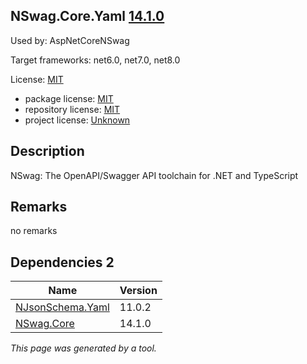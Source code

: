 NSwag.Core.Yaml [14.1.0](https://www.nuget.org/packages/NSwag.Core.Yaml/14.1.0)
--------------------

Used by: AspNetCoreNSwag

Target frameworks: net6.0, net7.0, net8.0

License: [MIT](../../../../licenses/mit) 

- package license: [MIT](https://licenses.nuget.org/MIT) 
- repository license: [MIT](https://github.com/RicoSuter/NSwag.git) 
- project license: [Unknown](http://nswag.org/) 

Description
-----------
NSwag: The OpenAPI/Swagger API toolchain for .NET and TypeScript

Remarks
-----------
no remarks


Dependencies 2
-----------

|Name|Version|
|----------|:----|
|[NJsonSchema.Yaml](../../../../packages/nuget.org/njsonschema.yaml/11.0.2)|11.0.2|
|[NSwag.Core](../../../../packages/nuget.org/nswag.core/14.1.0)|14.1.0|

*This page was generated by a tool.*